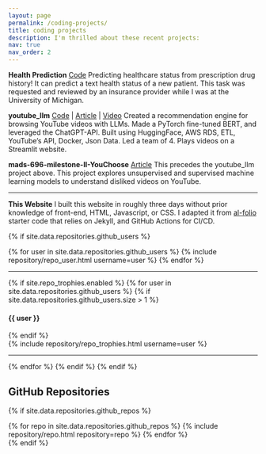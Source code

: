 ```yaml
---
layout: page
permalink: /coding-projects/
title: coding projects
description: I'm thrilled about these recent projects:
nav: true
nav_order: 2
---
```


**Health Prediction** [Code](https://github.com/galonpy/healthcare_example_notebook) Predicting healthcare status from prescription drug history! It can predict a text health status of a new patient. This task was requested and reviewed by an insurance provider while I was at the University of Michigan.

**youtube_llm** [Code](https://github.com/galonpy/youtube_llm) | [Article](https://medium.com/@gabrielalon257/youtube-filtering-capstone-67f755fb6dca) | [Video](https://drive.google.com/file/d/10EIKd1QhmoLsq2TeQgsYkP51RMODiRMc/view)
Created a recommendation engine for browsing YouTube videos with LLMs. Made a PyTorch fine-tuned BERT, and leveraged the ChatGPT-API. Built using HuggingFace, AWS RDS, ETL, YouTube’s API, Docker, Json Data. Led a team of 4. Plays videos on a Streamlit website.

  
**mads-696-milestone-II-YouChoose** [Article](https://medium.com/@gabrielalon257/predicting-youtube-dislikes-4c71a41718ac)
This precedes the youtube_llm project above. This project explores unsupervised and supervised machine learning models to understand disliked videos on YouTube.

***

**This Website** I built this website in roughly three days without prior knowledge of front-end, HTML, Javascript, or CSS. I adapted it from [al-folio](https://github.com/alshedivat/al-folio) starter code that relies on Jekyll, and GitHub Actions for CI/CD.  


{% if site.data.repositories.github_users %}
<div class="repositories d-flex flex-wrap flex-md-row flex-column justify-content-between align-items-center">
  {% for user in site.data.repositories.github_users %}
    {% include repository/repo_user.html username=user %}
  {% endfor %}
</div>

---

{% if site.repo_trophies.enabled %}
{% for user in site.data.repositories.github_users %}
  {% if site.data.repositories.github_users.size > 1 %}
  <h4>{{ user }}</h4>
  {% endif %}
  <div class="repositories d-flex flex-wrap flex-md-row flex-column justify-content-between align-items-center">
  {% include repository/repo_trophies.html username=user %}
  </div>

  ---

{% endfor %}
{% endif %}
{% endif %}

## GitHub Repositories

{% if site.data.repositories.github_repos %}
<div class="repositories d-flex flex-wrap flex-md-row flex-column justify-content-between align-items-center">
  {% for repo in site.data.repositories.github_repos %}
    {% include repository/repo.html repository=repo %}
  {% endfor %}
</div>
{% endif %}
